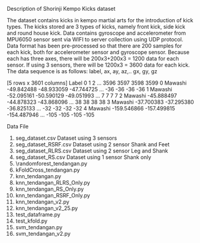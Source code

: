 Description of Shorinji Kempo Kicks dataset

The dataset contains kicks in kempo martial arts for the introduction of kick types.
The kicks stored are 3 types of kicks, namely front kick, side kick and round house kick.
Data contains gyroscope and accelerometer from MPU6050 sensor sent via WIFI to server collection using UDP protocol.
Data format has been pre-processed so that there are 200 samples for each kick, both for accelerometer sensor and gyroscope sensor. Because each has three axes, there will be 200x3+200x3 = 1200 data for each sensor.
If using 3 sensors, there will be 1200x3 = 3600 data for each kick. The data sequence is as follows: label, ax, ay, az,.. gx, gy, gz

[5 rows x 3601 columns]
      Label           0           1           2  ...  3596  3597  3598  3599
0   Mawashi  -49.842488  -48.933059  -47.744725  ...   -36   -36   -36   -36
1   Mawashi  -52.095161  -50.590129  -49.051993  ...     7     7     7     7
2   Mawashi  -45.888497  -44.878323  -43.868096  ...    38    38    38    38
3   Mawashi  -37.700383  -37.295380  -36.825133  ...   -32   -32   -32   -32
4   Mawashi -159.546866 -157.499815 -154.487946  ...  -105  -105  -105  -105

 Data File
1.	seg_dataset.csv   Dataset using 3 sensors
2.	seg_dataset_RSRF.csv Dataset using 2 sensor Shank and Feet
3.	seg_dataset_RLRS.csv Dataset using 2 sensor Leg and Shank
4.	seg_dataset_RS.csv Dataset using 1 sensor Shank only
5.	\randomforest_tendangan.py
6.	kFoldCross_tendangan.py
7.	knn_tendangan.py
8.	knn_tendangan_RLRS_Only.py
9.	knn_tendangan_RS_Only.py
10.	knn_tendangan_RSRF_Only.py
11.	knn_tendangan_v2.py
12.	knn_tendangan_v2_25.py
13.	test_dataframe.py
14.	test_kfold.py
15.	svm_tendangan.py
16.	svm_tendangan_v2.py
